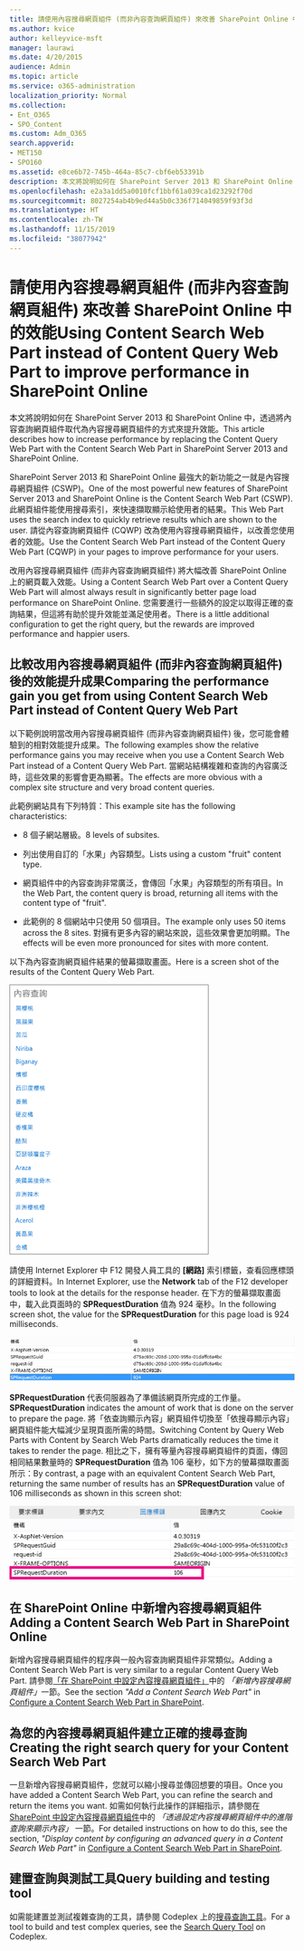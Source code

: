```yaml
---
title: 請使用內容搜尋網頁組件 (而非內容查詢網頁組件) 來改善 SharePoint Online 中的效能
ms.author: kvice
author: kelleyvice-msft
manager: laurawi
ms.date: 4/20/2015
audience: Admin
ms.topic: article
ms.service: o365-administration
localization_priority: Normal
ms.collection:
- Ent_O365
- SPO_Content
ms.custom: Adm_O365
search.appverid:
- MET150
- SPO160
ms.assetid: e8ce6b72-745b-464a-85c7-cbf6eb53391b
description: 本文將說明如何在 SharePoint Server 2013 和 SharePoint Online 中，透過將內容查詢網頁組件取代為內容搜尋網頁組件的方式來提升效能。
ms.openlocfilehash: e2a3a1dd5a0010fcf1bbf61a039ca1d23292f70d
ms.sourcegitcommit: 8027254ab4b9ed44a5b0c336f714049859f93f3d
ms.translationtype: HT
ms.contentlocale: zh-TW
ms.lasthandoff: 11/15/2019
ms.locfileid: "38077942"
---
```

# <a name="using-content-search-web-part-instead-of-content-query-web-part-to-improve-performance-in-sharepoint-online"></a><span data-ttu-id="0263a-103">請使用內容搜尋網頁組件 (而非內容查詢網頁組件) 來改善 SharePoint Online 中的效能</span><span class="sxs-lookup"><span data-stu-id="0263a-103">Using Content Search Web Part instead of Content Query Web Part to improve performance in SharePoint Online</span></span>

<span data-ttu-id="0263a-104">本文將說明如何在 SharePoint Server 2013 和 SharePoint Online 中，透過將內容查詢網頁組件取代為內容搜尋網頁組件的方式來提升效能。</span><span class="sxs-lookup"><span data-stu-id="0263a-104">This article describes how to increase performance by replacing the Content Query Web Part with the Content Search Web Part in SharePoint Server 2013 and SharePoint Online.</span></span>
  
<span data-ttu-id="0263a-105">SharePoint Server 2013 和 SharePoint Online 最強大的新功能之一就是內容搜尋網頁組件 (CSWP)。</span><span class="sxs-lookup"><span data-stu-id="0263a-105">One of the most powerful new features of SharePoint Server 2013 and SharePoint Online is the Content Search Web Part (CSWP).</span></span> <span data-ttu-id="0263a-106">此網頁組件能使用搜尋索引，來快速擷取顯示給使用者的結果。</span><span class="sxs-lookup"><span data-stu-id="0263a-106">This Web Part uses the search index to quickly retrieve results which are shown to the user.</span></span> <span data-ttu-id="0263a-107">請從內容查詢網頁組件 (CQWP) 改為使用內容搜尋網頁組件，以改善您使用者的效能。</span><span class="sxs-lookup"><span data-stu-id="0263a-107">Use the Content Search Web Part instead of the Content Query Web Part (CQWP) in your pages to improve performance for your users.</span></span>
  
<span data-ttu-id="0263a-108">改用內容搜尋網頁組件 (而非內容查詢網頁組件) 將大幅改善 SharePoint Online 上的網頁載入效能。</span><span class="sxs-lookup"><span data-stu-id="0263a-108">Using a Content Search Web Part over a Content Query Web Part will almost always result in significantly better page load performance on SharePoint Online.</span></span> <span data-ttu-id="0263a-109">您需要進行一些額外的設定以取得正確的查詢結果，但這將有助於提升效能並滿足使用者。</span><span class="sxs-lookup"><span data-stu-id="0263a-109">There is a little additional configuration to get the right query, but the rewards are improved performance and happier users.</span></span>
  
## <a name="comparing-the-performance-gain-you-get-from-using-content-search-web-part-instead-of-content-query-web-part"></a><span data-ttu-id="0263a-110">比較改用內容搜尋網頁組件 (而非內容查詢網頁組件) 後的效能提升成果</span><span class="sxs-lookup"><span data-stu-id="0263a-110">Comparing the performance gain you get from using Content Search Web Part instead of Content Query Web Part</span></span>

<span data-ttu-id="0263a-111">以下範例說明當改用內容搜尋網頁組件 (而非內容查詢網頁組件) 後，您可能會體驗到的相對效能提升成果。</span><span class="sxs-lookup"><span data-stu-id="0263a-111">The following examples show the relative performance gains you may receive when you use a Content Search Web Part instead of a Content Query Web Part.</span></span> <span data-ttu-id="0263a-112">當網站結構複雜和查詢的內容廣泛時，這些效果的影響會更為顯著。</span><span class="sxs-lookup"><span data-stu-id="0263a-112">The effects are more obvious with a complex site structure and very broad content queries.</span></span>
  
<span data-ttu-id="0263a-113">此範例網站具有下列特質：</span><span class="sxs-lookup"><span data-stu-id="0263a-113">This example site has the following characteristics:</span></span>
  
- <span data-ttu-id="0263a-114">8 個子網站層級。</span><span class="sxs-lookup"><span data-stu-id="0263a-114">8 levels of subsites.</span></span>
    
- <span data-ttu-id="0263a-115">列出使用自訂的「水果」內容類型。</span><span class="sxs-lookup"><span data-stu-id="0263a-115">Lists using a custom "fruit" content type.</span></span>
    
- <span data-ttu-id="0263a-116">網頁組件​​中的內容查詢非常廣泛，會傳回「水果」內容類型的所有項目。</span><span class="sxs-lookup"><span data-stu-id="0263a-116">In the Web Part, the content query is broad, returning all items with the content type of "fruit".</span></span>
    
- <span data-ttu-id="0263a-117">此範例的 8 個網站中只使用 50 個項目。</span><span class="sxs-lookup"><span data-stu-id="0263a-117">The example only uses 50 items across the 8 sites.</span></span> <span data-ttu-id="0263a-118">對擁有更多內容的網站來說，這些效果會更加明顯。</span><span class="sxs-lookup"><span data-stu-id="0263a-118">The effects will be even more pronounced for sites with more content.</span></span>
    
<span data-ttu-id="0263a-119">以下為內容查詢網頁組件結果的螢幕擷取畫面。</span><span class="sxs-lookup"><span data-stu-id="0263a-119">Here is a screen shot of the results of the Content Query Web Part.</span></span>
  
![顯示網頁組件內容查詢的圖形](media/b3d41f20-dfe5-46ed-9c0a-31057e82de33.png)
  
<span data-ttu-id="0263a-121">請使用 Internet Explorer 中 F12 開發人員工具的 **[網路]** 索引標籤，查看回應標頭的詳細資料。</span><span class="sxs-lookup"><span data-stu-id="0263a-121">In Internet Explorer, use the **Network** tab of the F12 developer tools to look at the details for the response header.</span></span> <span data-ttu-id="0263a-122">在下方的螢幕擷取畫面中，載入此頁面時的 **SPRequestDuration** 值為 924 毫秒。</span><span class="sxs-lookup"><span data-stu-id="0263a-122">In the following screen shot, the value for the **SPRequestDuration** for this page load is 924 milliseconds.</span></span> 
  
![顯示 924 要求期間的螢幕擷取畫面](media/343571f2-a249-4de2-bc11-2cee93498aea.png)
  
 <span data-ttu-id="0263a-124">**SPRequestDuration** 代表伺服器為了準備該網頁所完成的工作量。</span><span class="sxs-lookup"><span data-stu-id="0263a-124">**SPRequestDuration** indicates the amount of work that is done on the server to prepare the page.</span></span> <span data-ttu-id="0263a-125">將「依查詢顯示內容」網頁組件切換至「依搜尋顯示內容」網頁組件能大幅減少呈現頁面所需的時間。</span><span class="sxs-lookup"><span data-stu-id="0263a-125">Switching Content by Query Web Parts with Content by Search Web Parts dramatically reduces the time it takes to render the page.</span></span> <span data-ttu-id="0263a-126">相比之下，擁有等量內容搜尋網頁組件的頁面，傳回相同結果數量時的 **SPRequestDuration** 值為 106 毫秒，如下方的螢幕擷取畫面所示：</span><span class="sxs-lookup"><span data-stu-id="0263a-126">By contrast, a page with an equivalent Content Search Web Part, returning the same number of results has an **SPRequestDuration** value of 106 milliseconds as shown in this screen shot:</span></span> 
  
![顯示 106 要求期間的螢幕擷取畫面](media/b46387ac-660d-4e5e-a11c-cc430e912962.png)
  
## <a name="adding-a-content-search-web-part-in-sharepoint-online"></a><span data-ttu-id="0263a-128">在 SharePoint Online 中新增內容搜尋網頁組件</span><span class="sxs-lookup"><span data-stu-id="0263a-128">Adding a Content Search Web Part in SharePoint Online</span></span>

<span data-ttu-id="0263a-129">新增內容搜尋網頁組件的程序與一般內容查詢網頁組件非常類似。</span><span class="sxs-lookup"><span data-stu-id="0263a-129">Adding a Content Search Web Part is very similar to a regular Content Query Web Part.</span></span> <span data-ttu-id="0263a-130">請參閱[「在 SharePoint 中設定內容搜尋網頁組件」](https://support.office.com/article/Configure-a-Content-Search-Web-Part-in-SharePoint-0dc16de1-dbe4-462b-babb-bf8338c36c9a)中的 *「新增內容搜尋網頁組件」* ​​一節。</span><span class="sxs-lookup"><span data-stu-id="0263a-130">See the section  *"Add a Content Search Web Part"*  in [Configure a Content Search Web Part in SharePoint](https://support.office.com/article/Configure-a-Content-Search-Web-Part-in-SharePoint-0dc16de1-dbe4-462b-babb-bf8338c36c9a).</span></span>
  
## <a name="creating-the-right-search-query-for-your-content-search-web-part"></a><span data-ttu-id="0263a-131">為您的內容搜尋網頁組件建立正確的搜尋查詢</span><span class="sxs-lookup"><span data-stu-id="0263a-131">Creating the right search query for your Content Search Web Part</span></span>

<span data-ttu-id="0263a-132">一旦新增內容搜尋網頁組件，您就可以縮小搜尋並傳回想要的項目。</span><span class="sxs-lookup"><span data-stu-id="0263a-132">Once you have added a Content Search Web Part, you can refine the search and return the items you want.</span></span> <span data-ttu-id="0263a-133">如需如何執行此操作的詳細指示，請參閱在[ SharePoint 中設定內容搜尋網頁組件](https://support.office.com/article/Configure-a-Content-Search-Web-Part-in-SharePoint-0dc16de1-dbe4-462b-babb-bf8338c36c9a)中的 *「透過設定內容搜尋網頁組件中的進階查詢來顯示內容​」* 一節。</span><span class="sxs-lookup"><span data-stu-id="0263a-133">For detailed instructions on how to do this, see the section,  *"Display content by configuring an advanced query in a Content Search Web Part"*  in [Configure a Content Search Web Part in SharePoint](https://support.office.com/article/Configure-a-Content-Search-Web-Part-in-SharePoint-0dc16de1-dbe4-462b-babb-bf8338c36c9a).</span></span>
  
## <a name="query-building-and-testing-tool"></a><span data-ttu-id="0263a-134">建置查詢與測試工具</span><span class="sxs-lookup"><span data-stu-id="0263a-134">Query building and testing tool</span></span>

<span data-ttu-id="0263a-135">如需能建置並測試複雜查詢的工具，請參閱 Codeplex 上的[搜尋查詢工具](https://sp2013searchtool.codeplex.com/)。</span><span class="sxs-lookup"><span data-stu-id="0263a-135">For a tool to build and test complex queries, see the [Search Query Tool](https://sp2013searchtool.codeplex.com/) on Codeplex.</span></span> 
  

